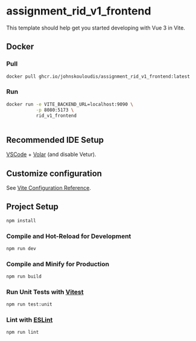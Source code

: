 # assignment_rid_v1_frontend

This template should help get you started developing with Vue 3 in Vite.

## Docker

### Pull
```sh
docker pull ghcr.io/johnskouloudis/assignment_rid_v1_frontend:latest

```
### Run 
```sh
docker run -e VITE_BACKEND_URL=localhost:9090 \
           -p 8080:5173 \
           rid_v1_frontend 
           
```

## Recommended IDE Setup

[VSCode](https://code.visualstudio.com/) + [Volar](https://marketplace.visualstudio.com/items?itemName=Vue.volar) (and disable Vetur).

## Customize configuration

See [Vite Configuration Reference](https://vitejs.dev/config/).

## Project Setup

```sh
npm install
```

### Compile and Hot-Reload for Development

```sh
npm run dev
```

### Compile and Minify for Production

```sh
npm run build
```

### Run Unit Tests with [Vitest](https://vitest.dev/)

```sh
npm run test:unit
```

### Lint with [ESLint](https://eslint.org/)

```sh
npm run lint
```
